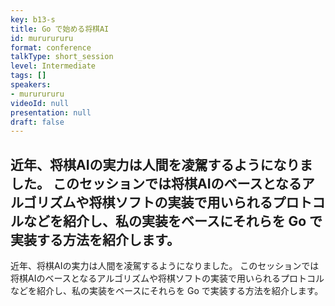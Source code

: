 ```yaml
---
key: b13-s
title: Go で始める将棋AI
id: mururururu
format: conference
talkType: short_session
level: Intermediate
tags: []
speakers:
- mururururu
videoId: null
presentation: null
draft: false
---
```

近年、将棋AIの実力は人間を凌駕するようになりました。
このセッションでは将棋AIのベースとなるアルゴリズムや将棋ソフトの実装で用いられるプロトコルなどを紹介し、私の実装をベースにそれらを Go で実装する方法を紹介します。
---
近年、将棋AIの実力は人間を凌駕するようになりました。
このセッションでは将棋AIのベースとなるアルゴリズムや将棋ソフトの実装で用いられるプロトコルなどを紹介し、私の実装をベースにそれらを Go で実装する方法を紹介します。